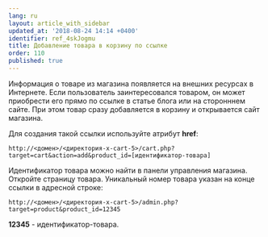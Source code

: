 ```yaml
---
lang: ru
layout: article_with_sidebar
updated_at: '2018-08-24 14:14 +0400'
identifier: ref_4skJogmu
title: Добавление товара в корзину по ссылке
order: 110
published: true
---
```

Информация о товаре из магазина появляется на внешних ресурсах в Интернете. Если пользователь заинтересовался товаром, он может приобрести его прямо по ссылке в статье блога или на сторонннем сайте. При этом товар сразу добавляется в корзину и открывается сайт магазина.

Для создания такой ссылки используйте атрибут **href**:

`http://<домен>/<директория-x-cart-5>/cart.php?target=cart&action=add&product_id=[идентификатор-товара]`

Идентификатор товара можно найти в панели управления магазина. Откройте страницу товара. Уникальный номер товара указан на конце ссылки в адресной строке:

`http://<домен>/<директория-x-cart-5>/admin.php?target=product&product_id=12345`

**12345**  - идентификатор-товара.
